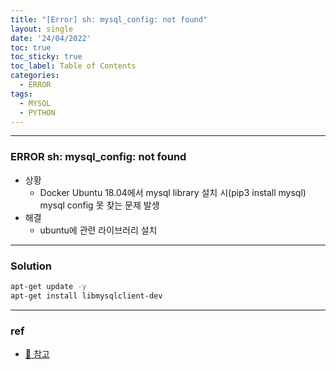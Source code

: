 ```yaml
---
title: "[Error] sh: mysql_config: not found"
layout: single
date: '24/04/2022'
toc: true
toc_sticky: true
toc_label: Table of Contents
categories:
  - ERROR
tags:
  - MYSQL
  - PYTHON
---
```


---
### ERROR sh: mysql_config: not found
* 상황
    * Docker Ubuntu 18.04에서 mysql library 설치 시(pip3 install mysql) mysql config 못 찾는 문제 발생
* 해결
    * ubuntu에 관련 라이브러리 설치

---

### Solution
```bash
apt-get update -y
apt-get install libmysqlclient-dev
```
---

### ref 
* [🔗 참고](https://stackoverflow.com/questions/5178292/pip-install-mysql-python-fails-with-environmenterror-mysql-config-not-found)